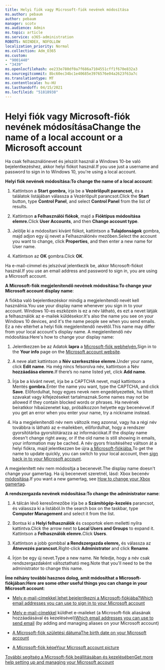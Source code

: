 ```yaml
---
title: Helyi fiók vagy Microsoft-fiók nevének módosítása
ms.author: pebaum
author: pebaum
manager: scotv
ms.audience: Admin
ms.topic: article
ms.service: o365-administration
ROBOTS: NOINDEX, NOFOLLOW
localization_priority: Normal
ms.collection: Adm_O365
ms.custom:
- "9001440"
- "3439"
ms.openlocfilehash: ee233e780df0a7f686a7104551cff1f670e832a3
ms.sourcegitcommit: 8bc60ec34bc1e40685e3976576e04a2623f63a7c
ms.translationtype: MT
ms.contentlocale: hu-HU
ms.lasthandoff: 04/15/2021
ms.locfileid: "51818938"
---
```

# <a name="change-the-name-of-a-local-account-or-a-microsoft-account"></a><span data-ttu-id="955e2-102">Helyi fiók vagy Microsoft-fiók nevének módosítása</span><span class="sxs-lookup"><span data-stu-id="955e2-102">Change the name of a local account or a Microsoft account</span></span>

<span data-ttu-id="955e2-103">Ha csak felhasználónevet és jelszót használ a Windows 10-be való bejelentkezéshez, akkor helyi fiókot használ.</span><span class="sxs-lookup"><span data-stu-id="955e2-103">If you use just a username and password to sign in to Windows 10, you're using a local account.</span></span> 

<span data-ttu-id="955e2-104">**Helyi fiók nevének módosítása:**</span><span class="sxs-lookup"><span data-stu-id="955e2-104">**To change the name of a local account**:</span></span>

1. <span data-ttu-id="955e2-105">Kattintson a **Start gombra,** írja  be a **Vezérlőpult parancsot,** és a találatok listájában válassza a Vezérlőpult parancsot.</span><span class="sxs-lookup"><span data-stu-id="955e2-105">Click the **Start** button, type **Control Panel**, and select **Control Panel** from the list of results.</span></span>

2. <span data-ttu-id="955e2-106">Kattintson **a Felhasználói fiókok**, majd a **Fióktípus módosítása elemre.**</span><span class="sxs-lookup"><span data-stu-id="955e2-106">Click **User Accounts**, and then **Change account type**.</span></span>

3. <span data-ttu-id="955e2-107">Jelölje ki a módosítani kívánt fiókot, kattintson a **Tulajdonságok** gombra, majd adjon egy új nevet a Felhasználónév mezőben.</span><span class="sxs-lookup"><span data-stu-id="955e2-107">Select the account you want to change, click **Properties**, and then enter a new name for User name.</span></span>

4. <span data-ttu-id="955e2-108">Kattintson az **OK** gombra.</span><span class="sxs-lookup"><span data-stu-id="955e2-108">Click **OK**.</span></span>

<span data-ttu-id="955e2-109">Ha e-mail-címmel és jelszóval jelentkezik be, akkor Microsoft-fiókot használ.</span><span class="sxs-lookup"><span data-stu-id="955e2-109">If you use an email address and password to sign in, you are using a Microsoft account.</span></span>

<span data-ttu-id="955e2-110">**A Microsoft-fiók megjelenítendő nevének módosítása:**</span><span class="sxs-lookup"><span data-stu-id="955e2-110">**To change your Microsoft account display name**:</span></span>

<span data-ttu-id="955e2-111">A fiókba való bejelentkezéskor mindig a megjelenítendő nevét kell használnia.</span><span class="sxs-lookup"><span data-stu-id="955e2-111">You use your display name whenever you sign in to your account.</span></span> <span data-ttu-id="955e2-112">Windows 10-es eszközein is ez a név látható, és ezt a nevet látják a felhasználók az e-mailek küldésekor.</span><span class="sxs-lookup"><span data-stu-id="955e2-112">It's also the name you see on your Windows 10 devices, and it's the name people see when you send emails.</span></span> <span data-ttu-id="955e2-113">Ez a név eltérhet a helyi fiók megjelenítendő nevétől.</span><span class="sxs-lookup"><span data-stu-id="955e2-113">This name may differ from your local account's display name.</span></span> <span data-ttu-id="955e2-114">A megjelenítendő név módosítása:</span><span class="sxs-lookup"><span data-stu-id="955e2-114">Here's how to change your display name:</span></span>

1. <span data-ttu-id="955e2-115">Jelentkezzen be az Adatok **lapra** a [Microsoft-fiók webhelyén.](https://account.microsoft.com/)</span><span class="sxs-lookup"><span data-stu-id="955e2-115">Sign in to the **Your info** page on the [Microsoft account website](https://account.microsoft.com/).</span></span>

2. <span data-ttu-id="955e2-116">A neve alatt kattintson a **Név szerkesztése elemre.**</span><span class="sxs-lookup"><span data-stu-id="955e2-116">Under your name, click **Edit name**.</span></span> <span data-ttu-id="955e2-117">Ha még nincs felsorolva név, kattintson a Név **hozzáadása elemre.**</span><span class="sxs-lookup"><span data-stu-id="955e2-117">If there’s no name listed yet, click **Add name**.</span></span> 

3. <span data-ttu-id="955e2-118">Írja be a kívánt nevet, írja be a CAPTCHA nevet, majd kattintson a Mentés **gombra.**</span><span class="sxs-lookup"><span data-stu-id="955e2-118">Enter the name you want, type the CAPTCHA, and click **Save**.</span></span> <span data-ttu-id="955e2-119">Előfordulhat, hogy egyes nevek nem engedélyezettek, ha tiltott szavakat vagy kifejezéseket tartalmaznak.</span><span class="sxs-lookup"><span data-stu-id="955e2-119">Some names may not be allowed if they contain blocked words or phrases.</span></span> <span data-ttu-id="955e2-120">Ha nevének beíratkkor hibaüzenetet kap, próbálkozzon helyette egy becenévvel.</span><span class="sxs-lookup"><span data-stu-id="955e2-120">If you get an error when you enter your name, try a nickname instead.</span></span>

4. <span data-ttu-id="955e2-121">Ha a megjelenítendő név nem változik meg azonnal, vagy ha a régi név továbbra is látható az e-mailekben, előfordulhat, hogy a rendszer gyorsítótárba gyorsítótárazza az információkat.</span><span class="sxs-lookup"><span data-stu-id="955e2-121">If the display name doesn't change right away, or if the old name is still showing in emails, your information may be cached.</span></span> <span data-ttu-id="955e2-122">A név gyors frissítéséhez váltson át a helyi fiókra, majd jelentkezzen be újra [a Microsoft-fiókjába.](https://account.microsoft.com/)</span><span class="sxs-lookup"><span data-stu-id="955e2-122">To get the name to update quickly, you can switch to your local account, then [sign back in to your Microsoft account](https://account.microsoft.com/).</span></span>

<span data-ttu-id="955e2-123">A megjelenített név nem módosítja a becenevét.</span><span class="sxs-lookup"><span data-stu-id="955e2-123">The display name doesn't change your gamertag.</span></span> <span data-ttu-id="955e2-124">Ha új becenevet szeretnél, lásd: Xbox becenév [módosítása](https://support.xbox.com/id-ID/account-management/change-xbox-live-gamertag).</span><span class="sxs-lookup"><span data-stu-id="955e2-124">If you want a new gamertag, see [How to change your Xbox gamertag](https://support.xbox.com/id-ID/account-management/change-xbox-live-gamertag).</span></span>

<span data-ttu-id="955e2-125">**A rendszergazda nevének módosítása:**</span><span class="sxs-lookup"><span data-stu-id="955e2-125">**To change the administrator name**:</span></span>

1. <span data-ttu-id="955e2-126">A tálcán lévő keresőmezőbe írja be a **Számítógép-kezelés** parancsot, és válassza ki a listából.</span><span class="sxs-lookup"><span data-stu-id="955e2-126">In the search box on the taskbar, type **Computer Management** and select it from the list.</span></span>

2. <span data-ttu-id="955e2-127">Bontsa ki a **Helyi felhasználók** és csoportok elem melletti nyílra kattintva.</span><span class="sxs-lookup"><span data-stu-id="955e2-127">Click the arrow next to **Local Users and Groups** to expand it.</span></span> <span data-ttu-id="955e2-128">Kattintson a **Felhasználók elemre.**</span><span class="sxs-lookup"><span data-stu-id="955e2-128">Click **Users**.</span></span>

3. <span data-ttu-id="955e2-129">Kattintson a jobb gombbal **a Rendszergazda elemre,** és válassza az **Átnevezés parancsot.**</span><span class="sxs-lookup"><span data-stu-id="955e2-129">Right-click **Administrator** and click **Rename**.</span></span>

4. <span data-ttu-id="955e2-130">Írjon be egy új nevet.</span><span class="sxs-lookup"><span data-stu-id="955e2-130">Type a new name.</span></span> <span data-ttu-id="955e2-131">Ne feledje, hogy a név csak rendszergazdaként változtatható meg.</span><span class="sxs-lookup"><span data-stu-id="955e2-131">Note that you'll need to be the administrator to change this name.</span></span>

<span data-ttu-id="955e2-132">**Íme néhány további hasznos dolog, amit módosíthat a Microsoft-fiókjában:**</span><span class="sxs-lookup"><span data-stu-id="955e2-132">**Here are some other useful things you can change in your Microsoft account**:</span></span>

- [<span data-ttu-id="955e2-133">Mely e-mail-címekkel lehet bejelentkezni a Microsoft-fiókjába?</span><span class="sxs-lookup"><span data-stu-id="955e2-133">Which email addresses you can use to sign in to your Microsoft account</span></span>](https://support.microsoft.com/help/4026162)

- <span data-ttu-id="955e2-134">[Mely e-mail-címekkel](https://support.microsoft.com/help/12407) küldhet e-maileket (a Microsoft-fiók aliasának hozzáadásával és kezelésével)</span><span class="sxs-lookup"><span data-stu-id="955e2-134">[Which email addresses you can use to send email](https://support.microsoft.com/help/12407) (by adding and managing aliases on your Microsoft account)</span></span>

- [<span data-ttu-id="955e2-135">A Microsoft-fiók születési dátuma</span><span class="sxs-lookup"><span data-stu-id="955e2-135">The birth date on your Microsoft account</span></span>](https://support.microsoft.com/help/12411)

- [<span data-ttu-id="955e2-136">A Microsoft-fiók képe</span><span class="sxs-lookup"><span data-stu-id="955e2-136">Your Microsoft account picture</span></span>](https://support.microsoft.com/help/4026790)

[<span data-ttu-id="955e2-137">További segítség a Microsoft-fiók beállításában és kezelésében</span><span class="sxs-lookup"><span data-stu-id="955e2-137">Get more help setting up and managing your Microsoft account</span></span>](https://support.microsoft.com/hub/4294457/microsoft-account-help#manage-account)
